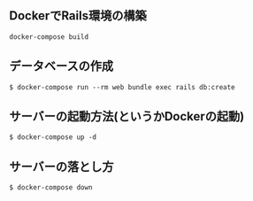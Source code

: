 ## DockerでRails環境の構築
```
docker-compose build
```

## データベースの作成
```
$ docker-compose run --rm web bundle exec rails db:create
```

## サーバーの起動方法(というかDockerの起動)
```
$ docker-compose up -d
```

## サーバーの落とし方
```
$ docker-compose down
```